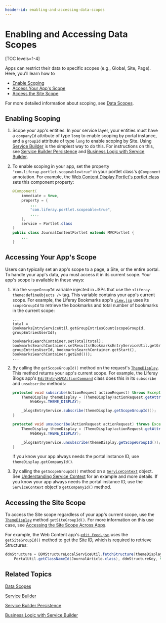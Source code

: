 ```yaml
---
header-id: enabling-and-accessing-data-scopes
---
```


# Enabling and Accessing Data Scopes

[TOC levels=1-4]

Apps can restrict their data to specific scopes (e.g., Global, Site, Page). 
Here, you'll learn how to 

-   [Enable Scoping](#enabling-scoping) 
-   [Access Your App's Scope](#accessing-your-apps-scope)
-   [Access the Site Scope](#accessing-the-site-scope)

For more detailed information about scoping, see 
[Data Scopes](/docs/7-2/frameworks/-/knowledge_base/f/back-end-frameworks#data-scopes). 

## Enabling Scoping

1.  Scope your app's entities. In your service layer, your entities must have a 
    `companyId` attribute of type `long` to enable scoping by portal instance, 
    and a `groupId` attribute of type `long` to enable scoping by Site. Using 
    [Service Builder](/docs/7-2/appdev/-/knowledge_base/a/service-builder) 
    is the simplest way to do this. For instructions on this, see 
    [Service Builder Persistence](/docs/7-2/appdev/-/knowledge_base/a/service-builder-persistence) 
    and 
    [Business Logic with Service Builder](/docs/7-2/appdev/-/knowledge_base/a/business-logic-with-service-builder). 

2.  To enable scoping in your app, set the property 
    `"com.liferay.portlet.scopeable=true"` in your portlet class's `@Component` 
    annotation. For example, the
    [Web Content Display Portlet's portlet class](https://github.com/liferay/liferay-portal/blob/7.2.0-ga1/modules/apps/journal/journal-content-web/src/main/java/com/liferay/journal/content/web/internal/portlet/JournalContentPortlet.java) 
    sets this component property: 

    ```java
    @Component(
        immediate = true,
        property = {
            ...
            "com.liferay.portlet.scopeable=true",
            ...,
        },
        service = Portlet.class
    )
    public class JournalContentPortlet extends MVCPortlet {
        ...
    }
    ```

## Accessing Your App's Scope

Users can typically set an app's scope to a page, a Site, or the entire portal. 
To handle your app's data, you must access it in its current scope. Your app's
scope is available in these ways: 

1.  Via the `scopeGroupId` variable injected in JSPs that use the
    `<liferay-theme:defineObjects />` tag. This variable contains your app's
    current scope. For example, the Liferay Bookmarks app's
    [`view.jsp`](https://github.com/liferay/liferay-portal/blob/7.2.0-ga1/modules/apps/bookmarks/bookmarks-web/src/main/resources/META-INF/resources/bookmarks/view.jsp#L122-L125) 
    uses its `scopeGroupId` to retrieve the bookmarks and total number of 
    bookmarks in the current scope: 

    ```markup
    ...
    total = BookmarksEntryServiceUtil.getGroupEntriesCount(scopeGroupId, groupEntriesUserId);

    bookmarksSearchContainer.setTotal(total);
    bookmarksSearchContainer.setResults(BookmarksEntryServiceUtil.getGroupEntries(scopeGroupId, groupEntriesUserId, bookmarksSearchContainer.getStart(), bookmarksSearchContainer.getEnd()));
    ...
    ```

2.  By calling the `getScopeGroupId()` method on the request's 
    [`ThemeDisplay`](@platform-ref@/7.2-latest/javadocs/portal-kernel/com/liferay/portal/kernel/theme/ThemeDisplay.html). 
    This method returns your app's current scope. For example, the Liferay Blogs
    app's
    [`EditEntryMVCActionCommand`](https://github.com/liferay/liferay-portal/blob/7.2.0-ga1/modules/apps/blogs/blogs-web/src/main/java/com/liferay/blogs/web/internal/portlet/action/EditEntryMVCActionCommand.java#L350-L362) 
    class does this in its `subscribe` and `unsubscribe` methods: 

    ```java
    protected void subscribe(ActionRequest actionRequest) throws Exception {
        ThemeDisplay themeDisplay = (ThemeDisplay)actionRequest.getAttribute(
            WebKeys.THEME_DISPLAY);

        _blogsEntryService.subscribe(themeDisplay.getScopeGroupId());
    }

    protected void unsubscribe(ActionRequest actionRequest) throws Exception {
        ThemeDisplay themeDisplay = (ThemeDisplay)actionRequest.getAttribute(
            WebKeys.THEME_DISPLAY);

        _blogsEntryService.unsubscribe(themeDisplay.getScopeGroupId());
    }
    ```

    If you know your app always needs the portal instance ID, use 
    `themeDisplay.getCompanyId()`. 

3.  By calling the `getScopeGroupId()` method on a 
    [`ServiceContext`](@platform-ref@/7.2-latest/javadocs/portal-kernel/com/liferay/portal/kernel/service/ServiceContext.html) 
    object. See 
    [Understanding Service Context](/docs/7-2/frameworks/-/knowledge_base/f/understanding-servicecontext)
    for an example and more details. If you know your app always needs the 
    portal instance ID, use the `ServiceContext` object's `getCompanyId()` 
    method. 

## Accessing the Site Scope

To access the Site scope regardless of your app's current scope, use the 
[`ThemeDisplay`](@platform-ref@/7.2-latest/javadocs/portal-kernel/com/liferay/portal/kernel/theme/ThemeDisplay.html) 
method `getSiteGroupId()`. For more information on this use case, see 
[Accessing the Site Scope Across Apps](/docs/7-2/frameworks/-/knowledge_base/f/back-end-frameworks#accessing-the-site-scope-across-apps). 

For example, the Web Content app's 
[`edit_feed.jsp`](https://github.com/liferay/liferay-portal/blob/7.2.0-ga1/modules/apps/journal/journal-web/src/main/resources/META-INF/resources/edit_feed.jsp#L40)
uses the `getSiteGroupId()` method to get the Site ID, which is required to 
retrieve Structures: 

```java
ddmStructure = DDMStructureLocalServiceUtil.fetchStructure(themeDisplay.getSiteGroupId(), 
    PortalUtil.getClassNameId(JournalArticle.class), ddmStructureKey, true);
```

## Related Topics

[Data Scopes](/docs/7-2/frameworks/-/knowledge_base/f/back-end-frameworks#data-scopes)

[Service Builder](/docs/7-2/appdev/-/knowledge_base/a/service-builder)

[Service Builder Persistence](/docs/7-2/appdev/-/knowledge_base/a/service-builder-persistence)

[Business Logic with Service Builder](/docs/7-2/appdev/-/knowledge_base/a/business-logic-with-service-builder)
